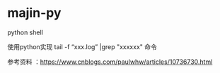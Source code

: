 # majin-py

python shell

使用python实现 tail -f “xxx.log” |grep "xxxxxx" 命令

参考资料 ：https://www.cnblogs.com/paulwhw/articles/10736730.html
